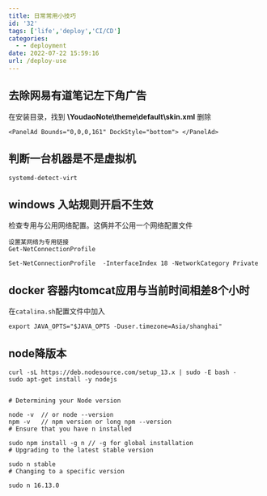 ```yaml
---
title: 日常常用小技巧
id: '32'
tags: ['life','deploy','CI/CD']
categories:
  - - deployment
date: 2022-07-22 15:59:16
url: /deploy-use
---
```

## 去除网易有道笔记左下角广告
在安装目录，找到 **\YoudaoNote\theme\default\skin.xml** 删除
```
<PanelAd Bounds="0,0,0,161" DockStyle="bottom"> </PanelAd>
```

## 判断一台机器是不是虚拟机
```
systemd-detect-virt
```

## windows 入站规则开启不生效
检查专用与公用网络配置。这俩并不公用一个网络配置文件

```
设置某网络为专用链接
Get-NetConnectionProfile

Set-NetConnectionProfile  -InterfaceIndex 18 -NetworkCategory Private
```

## docker 容器内tomcat应用与当前时间相差8个小时
在`catalina.sh`配置文件中加入
```
export JAVA_OPTS="$JAVA_OPTS -Duser.timezone=Asia/shanghai"

```
## node降版本
```
curl -sL https://deb.nodesource.com/setup_13.x | sudo -E bash -
sudo apt-get install -y nodejs


# Determining your Node version

node -v  // or node --version
npm -v   // npm version or long npm --version
# Ensure that you have n installed

sudo npm install -g n // -g for global installation 
# Upgrading to the latest stable version

sudo n stable
# Changing to a specific version

sudo n 16.13.0
```


